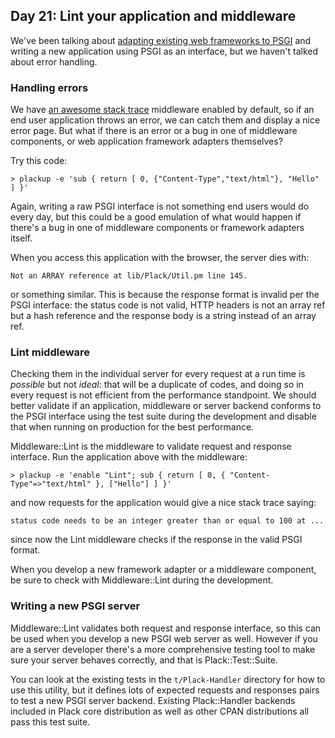 ## Day 21: Lint your application and middleware

We've been talking about [adapting existing web frameworks to PSGI](http://advent.plackperl.org/2009/12/day-8-adapting-web-frameworks-to-psgi.html) and writing a new application using PSGI as an interface, but we haven't talked about error handling. 

### Handling errors

We have [an awesome stack trace](http://advent.plackperl.org/2009/12/day-3-using-plackup.html) middleware enabled by default, so if an end user application throws an error, we can catch them and display a nice error page. But what if there is an error or a bug in one of middleware components, or web application framework adapters themselves?

Try this code:

    > plackup -e 'sub { return [ 0, {"Content-Type","text/html"}, "Hello" ] }'

Again, writing a raw PSGI interface is not something end users would do every day, but this could be a good emulation of what would happen if there's a bug in one of middleware components or framework adapters itself.

When you access this application with the browser, the server dies with:

    Not an ARRAY reference at lib/Plack/Util.pm line 145.

or something similar. This is because the response format is invalid per the PSGI interface: the status code is not valid, HTTP headers is not an array ref but a hash reference and the response body is a string instead of an array ref.

### Lint middleware

Checking them in the individual server for every request at a run time is *possible* but not *ideal*: that will be a duplicate of codes, and doing so in every request is not efficient from the performance standpoint. We should better validate if an application, middleware or server backend conforms to the PSGI interface using the test suite during the development and disable that when running on production for the best performance.

Middleware::Lint is the middleware to validate request and response interface. Run the application above with the middleware:

    > plackup -e 'enable "Lint"; sub { return [ 0, { "Content-Type"=>"text/html" }, ["Hello"] ] }'

and now requests for the application would give a nice stack trace saying:

    status code needs to be an integer greater than or equal to 100 at ...

since now the Lint middleware checks if the response in the valid PSGI format.

When you develop a new framework adapter or a middleware component, be sure to check with Middleware::Lint during the development. 

### Writing a new PSGI server

Middleware::Lint validates both request and response interface, so this can be used when you develop a new PSGI web server as well. However if you are a server developer there's a more comprehensive testing tool to make sure your server behaves correctly, and that is Plack::Test::Suite.

You can look at the existing tests in the `t/Plack-Handler` directory for how to use this utility, but it defines lots of expected requests and responses pairs to test a new PSGI server backend. Existing Plack::Handler backends included in Plack core distribution as well as other CPAN distributions all pass this test suite.

